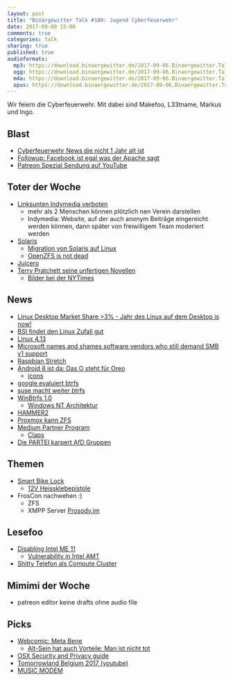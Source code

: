 ```yaml
---
layout: post
title: "Binärgewitter Talk #180: Jugend Cyberfeuerwehr"
date: 2017-09-08 15:00
comments: true
categories: talk
sharing: true
published: true
audioformats:
  mp3: https://download.binaergewitter.de/2017-09-06.Binaergewitter.Talk.180.mp3
  ogg: https://download.binaergewitter.de/2017-09-06.Binaergewitter.Talk.180.ogg
  m4a: https://download.binaergewitter.de/2017-09-06.Binaergewitter.Talk.180.m4a
  opus: https://download.binaergewitter.de/2017-09-06.Binaergewitter.Talk.180.opus
---
```

Wir feiern die Cyberfeuerwehr. Mit dabei sind Makefoo, L33tname, Markus und Ingo.

## Blast
- [Cyberfeuerwehr News die nicht 1 Jahr alt ist](https://www.heise.de/newsticker/meldung/Hacken-fuer-die-Guten-De-Maiziere-regt-Cyber-Feuerwehr-an-3801585.html)
- [Followup: Facebook ist egal was der Apache sagt](http://www.linux-magazin.de/content/view/full/113484)
- [Patreon Spezial Sendung auf YouTube](https://youtu.be/xM9nN3bVvYI)

## Toter der Woche

- [Linksunten Indymedia verboten](https://netzpolitik.org/2017/wahlkampfmanoever-innenminister-verbietet-linksunten-indymedia-org/)
    - mehr als 2 Menschen können plötzlich nen Verein darstellen
    - Indymedia: Website, auf der auch anonym Beiträge eingereicht werden können, dann später von freiwilligem Team moderiert werden
- [Solaris](https://www.heise.de/ix/meldung/Oracle-feuert-SPARC-und-Solaris-Entwickler-3820643.html)
  * [Migration von Solaris auf Linux](http://www.brendangregg.com/blog/2017-09-05/solaris-to-linux-2017.html)
  * [OpenZFS is not dead](https://twitter.com/OpenZFS/status/905166860588523520)
- [Juicero](https://www.heise.de/newsticker/meldung/Juicero-Kein-Saft-mehr-3820641.html)
- [Terry Pratchett seine unfertigen Novellen](
https://news.slashdot.org/story/17/09/02/0147203/terry-pratchetts-hard-drive-destroyed-by-steamroller?utm_source=rss1.0mainlinkanon&utm_medium=feed)
  * [Bilder bei der NYTimes](https://www.nytimes.com/2017/08/30/books/terry-pratchett-steamroller-unpublished-work.html)

## News
- [Linux Desktop Market Share >3% - Jahr des Linux auf dem Desktop is now!](
https://www.netmarketshare.com/operating-system-market-share.aspx?qprid=9&qpcustomb=0&qpsp=200&qpnp=25&qptimeframe=M)
- [BSI findet den Linux Zufall gut](http://www.pro-linux.de/news/1/25107/bsi-best%C3%A4tigt-sicherheit-des-linux-zufallsgenerators.html)
- [Linux 4.13](https://www.heise.de/ct/artikel/Die-Neuerungen-von-Linux-4-13-3771362.html)
- [Microsoft names and shames software vendors who still demand SMB v1 support](https://mspoweruser.com/microsoft-names-shames-software-vendors-still-demand-smb-v1-support/)
- [Raspbian Stretch](https://www.raspberrypi.org/blog/raspbian-stretch/)
- [Android 8 ist da: Das O steht für Oreo](https://www.heise.de/newsticker/meldung/Android-8-ist-da-Das-O-steht-fuer-Oreo-3796667.html)
  * [icons](https://twitter.com/Xabber_XMPP/status/904827955720937473)
- [google evaluiert btrfs](https://www.pro-linux.de/news/1/25063/google-evaluiert-btrfs-f%C3%BCr-android.html)
- [suse macht weiter btrfs](http://www.pro-linux.de/news/1/25082/suse-setzt-weiterhin-auf-btrfs.html)
- [WinBtrfs 1.0](https://github.com/maharmstone/btrfs/tree/v1.0)
  * [Windows NT Architektur](https://upload.wikimedia.org/wikipedia/commons/5/5d/Windows_2000_architecture.svg)
- [HAMMER2](http://lists.dragonflybsd.org/pipermail/users/2017-August/313558.html)
- [Proxmox kann ZFS](https://www.heise.de/ix/meldung/ZFS-und-Debian-9-Proxmox-VE-5-0-ueberzeugt-im-Test-3813719.html)
- [Medium Partner Program](https://help.medium.com/hc/en-us/articles/115011694187-Medium-Partner-Program-FAQ)
  * [Claps](https://help.medium.com/hc/en-us/articles/115011350967-Claps)
- [Die PARTEI karpert AfD Gruppen](https://m.abendblatt.de/politik/article211796479/Die-Partei-kapert-und-veraendert-31-geheime-AfD-Gruppen.html)


## Themen
- [Smart Bike Lock](http://ilockit.bike/)
  * [12V Heissklebepistole](https://www.aliexpress.com/item/30W-Hot-Melt-Glue-Gun-With-XT60-Plug-For-RC-Models-Outfield-3S-12V-Heater-Heating/32830487017.html)
- FrosCon nachwehen :)
  * ZFS
  * XMPP Server [Prosody.im](https://prosody.im)


## Lesefoo
- [Disabling Intel ME 11](http://blog.ptsecurity.com/2017/08/disabling-intel-me.html)
  * [Vulnerability in Intel AMT](https://www.theregister.co.uk/2017/05/01/intel_amt_me_vulnerability/)
- [Shitty Telefon als Compute Cluster](https://www.usenix.org/conference/hotcloud17/program/presentation/shahrad)

## Mimimi der Woche
- patreon editor keine drafts ohne audio file

## Picks

- [Webcomic: Meta Bene](http://www.metabene.de/galerie/)
   - [Alt-Sein hat auch Vorteile: Man ist nicht tot](http://www.metabene.de/wp-content/uploads/2017/07/036_alt-660x767.jpg)
- [OSX Security and Privacy guide](http://www.oss.io/p/drduh/OS-X-Security-and-Privacy-Guide)
- [Tomorrowland Belgium 2017 (youtube)](https://www.youtube.com/watch?v=6dVFy4d61gU)
- [MUSIC MODEM](https://www.amazon.de/dp/B00HCWMX8Q/tag=krebsco-21)

